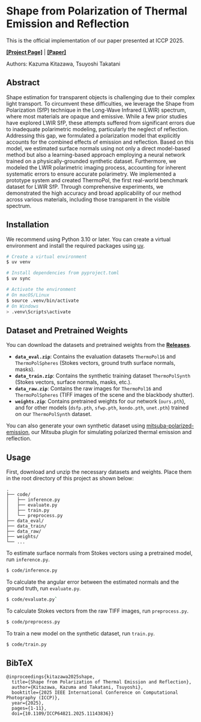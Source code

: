 # Shape from Polarization of Thermal Emission and Reflection

This is the official implementation of our paper presented at ICCP 2025.

**[[Project Page]](https://k2zm.github.io/SfPTER-ICCP2025/)** | **[[Paper]](https://arxiv.org/pdf/2506.18217)**

Authors: Kazuma Kitazawa, Tsuyoshi Takatani

## Abstract

Shape estimation for transparent objects is challenging due to their complex light transport. To circumvent these difficulties, we leverage the Shape from Polarization (SfP) technique in the Long-Wave Infrared (LWIR) spectrum, where most materials are opaque and emissive. While a few prior studies have explored LWIR SfP, these attempts suffered from significant errors due to inadequate polarimetric modeling, particularly the neglect of reflection. Addressing this gap, we formulated a polarization model that explicitly accounts for the combined effects of emission and reflection. Based on this model, we estimated surface normals using not only a direct model-based method but also a learning-based approach employing a neural network trained on a physically-grounded synthetic dataset. Furthermore, we modeled the LWIR polarimetric imaging process, accounting for inherent systematic errors to ensure accurate polarimetry. We implemented a prototype system and created ThermoPol, the first real-world benchmark dataset for LWIR SfP. Through comprehensive experiments, we demonstrated the high accuracy and broad applicability of our method across various materials, including those transparent in the visible spectrum.

## Installation

We recommend using Python 3.10 or later. You can create a virtual environment and install the required packages using [uv](https://github.com/astral-sh/uv).

```bash
# Create a virtual environment
$ uv venv

# Install dependencies from pyproject.toml
$ uv sync

# Activate the environment
# On macOS/Linux
$ source .venv/bin/activate
# On Windows
> .venv\Scripts\activate
```

## Dataset and Pretrained Weights

You can download the datasets and pretrained weights from the [**Releases**](https://github.com/k2zm/SfPTER-ICCP2025/releases/tag/v1.0.0).

  * **`data_eval.zip`**: Contains the evaluation datasets `ThermoPol16` and `ThermoPolSpheres` (Stokes vectors, ground truth surface normals, masks).
  * **`data_train.zip`**: Contains the synthetic training dataset `ThermoPolSynth` (Stokes vectors, surface normals, masks, etc.).
  * **`data_raw.zip`**: Contains the raw images for `ThermoPol16` and `ThermoPolSpheres` (TIFF images of the scene and the blackbody shutter).
  * **`weights.zip`**: Contains pretrained weights for our network (`ours.pth`), and for other models (`dsfp.pth`, `sfwp.pth`, `kondo.pth`, `unet.pth`) trained on our `ThermoPolSynth` dataset.

You can also generate your own synthetic dataset using [mitsuba-polarized-emission](https://github.com/k2zm/mitsuba-polarized-emission), our Mitsuba plugin for simulating polarized thermal emission and reflection.

## Usage

First, download and unzip the necessary datasets and weights. Place them in the root directory of this project as shown below:

```
.
├── code/
│   ├── inference.py
│   ├── evaluate.py
│   ├── train.py
│   └── preprocess.py
├── data_eval/
├── data_train/
├── data_raw/
├── weights/
└── ... 
```

To estimate surface normals from Stokes vectors using a pretrained model, run `inference.py`.
``` bash
$ code/inference.py
``` 

To calculate the angular error between the estimated normals and the ground truth, run `evaluate.py`.
```bash
$ code/evaluate.py`  
```

To calculate Stokes vectors from the raw TIFF images, run `preprocess.py`. 

```bash
$ code/preprocess.py
```

To train a new model on the synthetic dataset, run `train.py`.

```bash
$ code/train.py
``` 



## BibTeX

```
@inproceedings{kitazawa2025shape,
  title={Shape from Polarization of Thermal Emission and Reflection}, 
  author={Kitazawa, Kazuma and Takatani, Tsuyoshi},
  booktitle={2025 IEEE International Conference on Computational Photography (ICCP)}, 
  year={2025},
  pages={1-11},
  doi={10.1109/ICCP64821.2025.11143836}}
```
